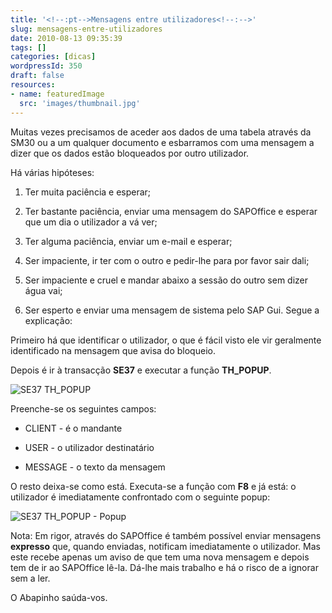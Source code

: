 ```yaml
---
title: '<!--:pt-->Mensagens entre utilizadores<!--:-->'
slug: mensagens-entre-utilizadores
date: 2010-08-13 09:35:39
tags: []
categories: [dicas]
wordpressId: 350
draft: false
resources:
- name: featuredImage
  src: 'images/thumbnail.jpg'
---
```

Muitas vezes precisamos de aceder aos dados de uma tabela através da SM30 ou a um qualquer documento e esbarramos com uma mensagem a dizer que os dados estão bloqueados por outro utilizador.

Há várias hipóteses:

  1. Ter muita paciência e esperar;

  2. Ter bastante paciência, enviar uma mensagem do SAPOffice e esperar que um dia o utilizador a vá ver;

  3. Ter alguma paciência, enviar um e-mail e esperar;

  4. Ser impaciente, ir ter com o outro e pedir-lhe para por favor sair dali;

  5. Ser impaciente e cruel e mandar abaixo a sessão do outro sem dizer água vai;

  6. Ser esperto e enviar uma mensagem de sistema pelo SAP Gui. Segue a explicação:

Primeiro há que identificar o utilizador, o que é fácil visto ele vir geralmente identificado na mensagem que avisa do bloqueio.

Depois é ir à transacção **SE37** e executar a função **TH_POPUP**.

![][1]

Preenche-se os seguintes campos:

  * CLIENT - é o mandante

  * USER - o utilizador destinatário

  * MESSAGE - o texto da mensagem

O resto deixa-se como está. Executa-se a função com **F8** e já está: o utilizador é imediatamente confrontado com o seguinte popup:

![][2]

Nota: Em rigor, através do SAPOffice é também possível enviar mensagens **expresso** que, quando enviadas, notificam imediatamente o utilizador. Mas este recebe apenas um aviso de que tem uma nova mensagem e depois tem de ir ao SAPOffice lê-la. Dá-lhe mais trabalho e há o risco de a ignorar sem a ler.

O Abapinho saúda-vos.

   [1]: images/se37_th_popup.png (SE37 TH_POPUP)
   [2]: images/se37_th_popup2.png (SE37 TH_POPUP - Popup)
